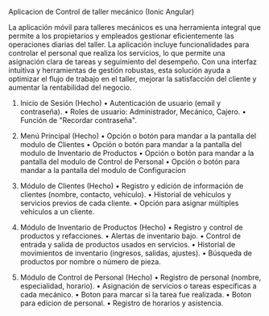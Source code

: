 Aplicacion de Control de taller mecánico (Ionic Angular)

La aplicación móvil para talleres mecánicos es una herramienta integral que permite a los
propietarios y empleados gestionar eficientemente las operaciones diarias del taller. La aplicación incluye
funcionalidades para controlar el personal que realiza los servicios, lo que permite una
asignación clara de tareas y seguimiento del desempeño. Con una interfaz intuitiva y herramientas de gestión robustas, esta solución ayuda
a optimizar el flujo de trabajo en el taller, mejorar la satisfacción del cliente y aumentar la
rentabilidad del negocio.

1. Inicio de Sesión (Hecho)
• Autenticación de usuario (email y contraseña).
• Roles de usuario: Administrador, Mecánico, Cajero.
• Función de "Recordar contraseña".

2. Menú Principal (Hecho)
• Opción o botón para mandar a la pantalla del modulo de Clientes
• Opción o botón para mandar a la pantalla del modulo de Inventario de Productos
• Opción o botón para mandar a la pantalla del modulo de Control de Personal
• Opción o botón para mandar a la pantalla del modulo de Configuracion

3. Módulo de Clientes (Hecho)
• Registro y edición de información de clientes (nombre, contacto, vehículo).
• Historial de vehículos y servicios previos de cada cliente.
• Opción para asignar múltiples vehículos a un cliente.

4. Módulo de Inventario de Productos (Hecho)
• Registro y control de productos y refacciones.
• Alertas de inventario bajo.
• Control de entrada y salida de productos usados en servicios.
• Historial de movimientos de inventario (ingresos, salidas, ajustes).
• Búsqueda de productos por nombre o número de pieza.

5. Módulo de Control de Personal (Hecho)
• Registro de personal (nombre, especialidad, horario).
• Asignación de servicios o tareas específicas a cada mecánico.
• Boton para marcar si la tarea fue realizada.
• Boton para edicion de personal.
• Registro de horarios y asistencia.
